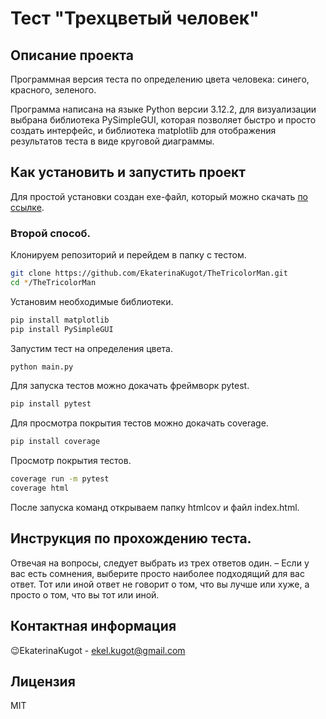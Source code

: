 # Тест "Трехцветый человек"

## Описание проекта
Программная версия теста по определению цвета человека: синего, красного, зеленого.

Программа написана на языке Python версии 3.12.2, для визуализации выбрана библиотека PySimpleGUI, которая позволяет быстро и просто создать интерфейс, и библиотека matplotlib для отображения результатов теста в виде круговой диаграммы.

## Как установить и запустить проект
Для простой установки создан exe-файл, который можно скачать [по ссылке](https://drive.google.com/file/d/1Zor9XyL8K4l83nvoBIqnU5ytxgCKjK0V/view?usp=sharing).

### Второй способ.
Клонируем репозиторий и перейдем в папку с тестом.
```bash
git clone https://github.com/EkaterinaKugot/TheTricolorMan.git
cd */TheTricolorMan
```

Установим необходимые библиотеки. 
```bash
pip install matplotlib
pip install PySimpleGUI
```

Запустим тест на определения цвета.
```bash
python main.py
```

Для запуска тестов можно докачать фреймворк pytest.
```bash
pip install pytest
```

Для просмотра покрытия тестов можно докачать coverage.
```bash
pip install coverage
```
 
Просмотр покрытия тестов.
```bash
coverage run -m pytest
coverage html
```

После запуска команд открываем папку htmlcov и файл index.html.

## Инструкция по прохождению теста.
Отвечая на вопросы, следует выбрать из трех ответов один. 
– Если у вас есть сомнения, выберите просто наиболее подходящий для вас ответ.
Тот или иной ответ не говорит о том, что вы лучше или хуже, а просто о том, что вы тот или иной.

## Контактная информация
:wink:EkaterinaKugot - ekel.kugot@gmail.com 

## Лицензия
MIT




